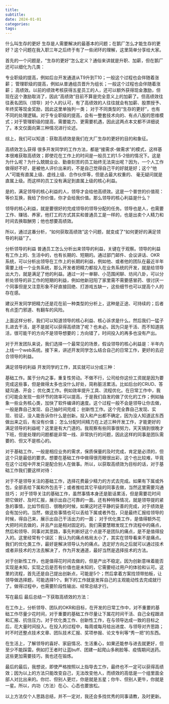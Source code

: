 ```yaml
---
title: 
subtitle: 
date: 2024-01-01
categories: 
tags: 
---
```



什么叫生存的更好
生存是人需要解决的最基本的问题；在鹅厂怎么才能生存的更好？这个问题在我入职三年之后终于有了一些闭环的理解，这里简单分享给大家。

首先的一个问题是，“生存的更好”怎么定义？通俗来讲就是升职、加薪，但在鹅厂还可以细化为几类：

专业职级的提高，例如后台开发通道从T9升到T10；一般这个过程也会伴随着涨薪；
管理职级的提高，例如从普通组员晋升为组长；一般这个过程也会伴随着涨薪；
高绩效。以前的绩效考核获得五星员工的人，还可以额外获得现金激励，但现在这个激励取消了，因此“高绩效”目前不算是完全意义上的加薪了。但高绩效往往表名团队（领导）对个人的认可，有了高绩效的人往往就会有加薪、股票授予、年终奖等现金奖励，因此这里单独列一类；
对于不同类型的“生存的更好”，也有不同的处理逻辑。对于专业职级的提高，会有一整套技术向的、有点八股的思维模式；对于管理职级的提高，需要能力、更需要机遇，因此这两点本文都不详细说了。本文仅面向第三种情况进行论述。

综上，我们可以知道：获取高绩效是我们在大厂生存的更好的目的和象征。

高绩效怎么获得
很多开发同学的工作方法，都是“接需求-做需求”的模式，这样基本很难获取高绩效；即使花在工作上的时间是一般员工的1.5-2倍的情况下。这是为什么呢？为什么兢兢业业、勤奋刻苦的员工始终无法突出呢？因为，一个人工作做得好不好，是被他人评价出来的，不是自己觉得自己干的好就是好；这个“他人”可能有直属上级、虚线上级、合作伙伴等，但是占最大权重的、 毫无疑问就是直属上级。而这样的员工没有满足到直属上级的核心利益。

是的，满足领导的核心利益的人，领导才会给他高绩效。这是一个普世的价值观：等价互换，我给了你价值，你才会给我价值。那么领导的核心利益是什么？

领导的核心利益，就是要很好的完成领导的领导分配的任务。领导也是人，也需要工作、赚钱、养家，他打工的方式其实和普通员工是一样的，也是出卖个人精力和时间去换取酬劳；他也想要高绩效。

所以，通过这番分析，“如何获取高绩效”这个问题，就变成了“如何更好的满足领导的利益”了。

分析领导的利益
普通员工怎么分析出来领导的利益，关键在于观察。领导的利益有工作上的、生活中的，也有长期的、短期的。通过部门邮件、会议讲话、OKR系统，可以分析出领导在工作上的长期的利益，例如他、或者他的团队在最近半年需要上线一个业务系统，那么开发者把精力都投入在业务系统的开发，就是给领导出大力，就是满足了他的利益。通过一对一单聊、小范围闲聊、坊间八卦，可以分析处领导的非工作的短期的利益，例如他新冠阳了家里需不需要感冒药、很讨厌一个同事但是又注意形象不好直接回绝、打游戏五缺一，这些细节也可以提高个人的存在感。

建议开发同学把精力还是花在前一种类型的分析上，这种是正途、可持续的；后者有点歪门邪道、有翻车的风险。

上面这样分析，我们可以知道领导的核心利益、核心诉求是什么。然后我们一猛子扎进去干活，是不是就可以获得高绩效了呢？也未必。因为只是干活、而不知道挑活，很可能干的方向不是领导想要的；方向错了，时间投入的再多也没有产出。

对于开发团队来说，我们选择一个最常见的场景，假设领导的核心利益是：半年内上线一个web系统。接下来，讲述开发同学怎么结合自己的日常工作，更好的去迎合领导的利益。

满足领导的利益
开发同学的工作，其实就可以分成三种：

基础工作。属于分内之事，重复性劳动。不做不行，公司给你这份工资就是因为要完成这些事，但是做得太多也没什么好处，简称脏活累活。比如后台的CRUD、答疑沟通、开会；
优化类工作。例如效率提升工具、流程优化。在日常工作中，我们可能会发现一些环节的效率可以提高，于是我们自发的做了优化的工作；例如抽象一些业务核心类，加快了软件编译的速度。这个过程一般不会是领导让你去做，一般是靠自己发现、自己抽时间完成；
创新性工作。这个完全靠自己发现、实现、验证，没人能告诉你什么是创新。投入和产出都不确定，因为没人知道这东西做出来之后，有没有价值；
怎么分配时间精力在上述三种开发工作，才能更好的满足领导的利益呢？这里是有大门道的。我观察有些同事很努力，天天搞到很晚才下班，但是处理的问题都是非常一线、非常执行的问题，因此这样的同事是团队需要的、但又不是核心的。

对于基础工作，一般是相应业务的需求，保质保量的及时完成，肯定是必须的，但这个只是最低的要求。想要在基础工作中做得很亮眼很出彩，这个也比较难，毕竟在这个过程中开发只是配合别人在做事。所以，以获取高绩效为目标的话，对于基础工作我们要这样对待：

对于不是领导关注的基础工作，选择花费最少精力的方式去完成。如果有下属或外包，全部丢给下属和外包去干；或者推给其它平级的同事去做，当然这里需要沟通技巧；
对于领导关注的基础工作，虽然事情本身还是脏话累活，但是需要花时间把它做好、及时汇报，展示出自己可靠的一面。还有种特殊情况，就是领导提的紧急的事情，比如节假日、很晚的时候，如果这时还平静的妥善的完成，对于绩效是会有加分的。当然，做这些事情也可以丢给下属或者外包，只是最终汇报给领导的时候，得自己来，展示出自己干活出力的一面；
对于优化类工作，是值得额外花大把时间去做的，并且产出是相对固定的。我们需要慧眼发现工作流程中的痛点，然后和领导、同事对其思路，事先判断好这个点是不是团队的痛点，是不是值得投入的。这里经常有个误区：我认为的痛点格局太小了，其实在领导看来不是痛点。我们的优化类工作，最好是解决领导认为的痛点。选定好方向之后就可以通过技术或者非技术的方法去解决了，作为开发通道，最好当然是选择技术的方法。

对于创新性工作，也是值得花时间去做的，但是产出不稳定。因为创新意味着能否实现是未知，实现之后是否有价值也是未知的，它需要经过用户的体验和认可。这里的流程，首先还是自己提出创新点，可能是5个；然后拿着方案找领带拍板，让领导做选择题，可能选择1个。剩下的工作就是发挥自己的主观能动性去完成就行了。做得过程中，也需要阶段性输出、经常总结才行。

写在最后
最后总结一下获取高绩效的方法：

在工作上，分析领导、团队的OKR和目标，在开发的日常工作中，对不重要的基础工作尽量少花时间，对于重要的基础工作尽量让下属花时间干活、自己全程跟进和汇报、抗住压力。对于优化类工作、创新性工作，在与领导达成一致的目标之后，花大量时间投入。在投入的过程中，每周或每月给出进度、与领导对齐思路；时不时还整点技术文章、团队技术汇报、奖项参报、论文专利等“秀一把”的东西。

在生活上，了解领导的喜好、家庭情况、生活重心，如果还能参与进去就更好，但至少不能踩雷。例如打王者时让蓝buff、团建一起爬山多刷脸等、疫情期间送药。这些更加需要技巧，我也还在锻炼。

最后的最后，我想说，即使严格按照以上指导去工作，最终也不一定可以获得高绩效；因为以上的方法只能改变自己，无法改变他人，而绩效的高低是一个组里面全部人对比出来的。你烂、但别人更烂，你是就是五星；你牛、但别人更牛，你就是一星。所以，内功（方法）在心、心态也要放松。

以上方法仅个人思路总结，并不一定对，我还会多找优秀的同事请教，及时更新。